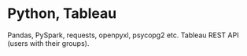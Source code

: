 # Python, Tableau

Pandas, PySpark, requests, openpyxl, psycopg2 etc.
Tableau REST API (users with their groups).
